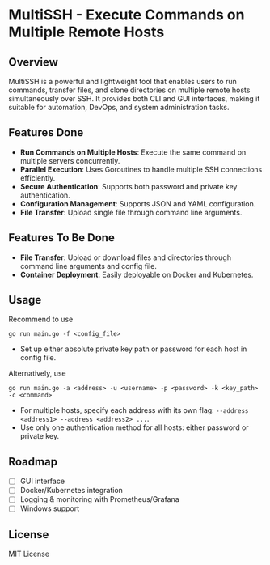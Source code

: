# MultiSSH - Execute Commands on Multiple Remote Hosts

## Overview
MultiSSH is a powerful and lightweight tool that enables users to run commands, transfer files, and clone directories on multiple remote hosts simultaneously over SSH. It provides both CLI and GUI interfaces, making it suitable for automation, DevOps, and system administration tasks.

## Features Done
- **Run Commands on Multiple Hosts**: Execute the same command on multiple servers concurrently.
- **Parallel Execution**: Uses Goroutines to handle multiple SSH connections efficiently.
- **Secure Authentication**: Supports both password and private key authentication.
- **Configuration Management**: Supports JSON and YAML configuration.
- **File Transfer**: Upload single file through command line arguments.

## Features To Be Done
- **File Transfer**: Upload or download files and directories through command line arguments and config file.
- **Container Deployment**: Easily deployable on Docker and Kubernetes.

## Usage
Recommend to use
```shell
go run main.go -f <config_file>
```
- Set up either absolute private key path or password for each host in config file.

Alternatively, use
```shell
go run main.go -a <address> -u <username> -p <password> -k <key_path> -c <command>
```
- For multiple hosts, specify each address with its own flag: `--address <address1> --address <address2> ...`.
- Use only one authentication method for all hosts: either password or private key.

## Roadmap
- [ ] GUI interface
- [ ] Docker/Kubernetes integration
- [ ] Logging & monitoring with Prometheus/Grafana
- [ ] Windows support

## License
MIT License
